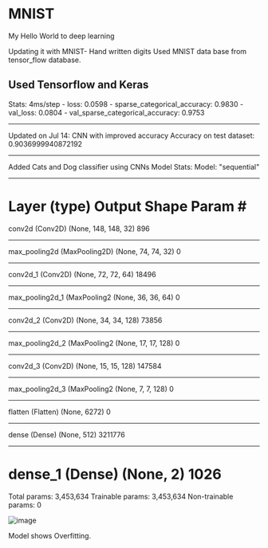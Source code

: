 # MNIST
My Hello World to deep learning


Updating it with MNIST- Hand written digits
Used MNIST data base from tensor_flow database. 
## Used Tensorflow and Keras
Stats:
4ms/step - loss: 0.0598 - sparse_categorical_accuracy: 0.9830 - val_loss: 0.0804 - val_sparse_categorical_accuracy: 0.9753

*****************************************************************************************************************************************************************
Updated on Jul 14:
CNN with improved accuracy
Accuracy on test dataset: 0.9036999940872192
*****************************************************************************************************************************************************************
Added Cats and Dog classifier using CNNs
Model Stats:
Model: "sequential"
_________________________________________________________________
Layer (type)                 Output Shape              Param #   
=================================================================
conv2d (Conv2D)              (None, 148, 148, 32)      896       
_________________________________________________________________
max_pooling2d (MaxPooling2D) (None, 74, 74, 32)        0         
_________________________________________________________________
conv2d_1 (Conv2D)            (None, 72, 72, 64)        18496     
_________________________________________________________________
max_pooling2d_1 (MaxPooling2 (None, 36, 36, 64)        0         
_________________________________________________________________
conv2d_2 (Conv2D)            (None, 34, 34, 128)       73856     
_________________________________________________________________
max_pooling2d_2 (MaxPooling2 (None, 17, 17, 128)       0         
_________________________________________________________________
conv2d_3 (Conv2D)            (None, 15, 15, 128)       147584    
_________________________________________________________________
max_pooling2d_3 (MaxPooling2 (None, 7, 7, 128)         0         
_________________________________________________________________
flatten (Flatten)            (None, 6272)              0         
_________________________________________________________________
dense (Dense)                (None, 512)               3211776   
_________________________________________________________________
dense_1 (Dense)              (None, 2)                 1026      
=================================================================
Total params: 3,453,634
Trainable params: 3,453,634
Non-trainable params: 0

![image](https://user-images.githubusercontent.com/31559064/126058690-fbececb9-ca60-4c82-8cd9-4ce784377390.png)


Model shows Overfitting.
